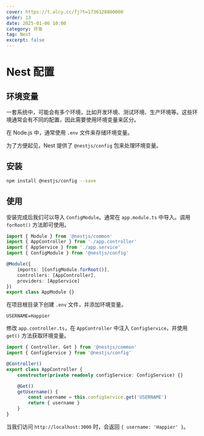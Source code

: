 ```yaml
---
cover: https://t.alcy.cc/fj?t=1736128800000
order: 13
date: 2025-01-06 10:00
category: 开发
tag: Nest
excerpt: false
---
```


# Nest 配置

## 环境变量

一套系统中，可能会有多个环境，比如开发环境、测试环境、生产环境等。这些环境通常会有不同的配置，因此需要使用环境变量来区分。

在 Node.js 中，通常使用 `.env` 文件来存储环境变量。

为了方便起见，Nest 提供了 `@nestjs/config` 包来处理环境变量。

## 安装

```sh
npm install @nestjs/config --save
```

## 使用

安装完成后我们可以导入 `ConfigModule`。通常在 `app.module.ts` 中导入。调用 `forRoot()` 方法即可使用。

```TypeScript
import { Module } from '@nestjs/common'
import { AppController } from './app.controller'
import { AppService } from './app.service'
import { ConfigModule } from '@nestjs/config'

@Module({
    imports: [ConfigModule.forRoot()],
    controllers: [AppController],
    providers: [AppService]
})
export class AppModule {}
```

在项目根目录下创建 `.env` 文件，并添加环境变量。

```
USERNAME=Happier
```

修改 `app.controller.ts`，在 `AppController` 中注入 `ConfigService`，并使用 `get()` 方法获取环境变量。

```TypeScript
import { Controller, Get } from '@nestjs/common'
import { ConfigService } from '@nestjs/config'

@Controller()
export class AppController {
    constructor(private readonly configService: ConfigService) {}

    @Get()
    getUsername() {
        const username = this.configService.get('USERNAME')
        return { username }
    }
}
```

当我们访问 `http://localhost:3000` 时，会返回 `{ username: 'Happier' }`。
